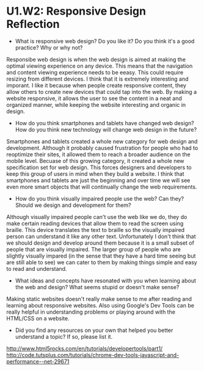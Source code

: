# U1.W2: Responsive Design Reflection

* What is responsive web design? Do you like it?  Do you think it's a good practice? Why or why not?

Responsibe web design is when the web design is aimed at making the optimal viewing experience on any device. This means that the navigation and content viewing experience needs to be eeasy. This could require resizing from different devices. I think that it is extremely interesting and imporant. I like it because when people create responsive content, they allow others to create new devices that could tap into the web. By making a website responsive, it allows the user to see the content in a neat and organized manner, while keeping the website interesting and organic in design. 

* How do you think smartphones and tablets have changed web design? How do you think new technology will change web design in the future?

Smartphones and tablets created a whole new category for web design and development. Although it probably caused frustration for people who had to reoptimize their sites, it allowed them to reach a broader audience on the mobile level. Becuase of this growing category, it created a whole new specification set for web design. This forces designers and developers to keep this group of users in mind when they build a website. I think that smartphones and tablets are just the beginning and over time we will see even more smart objects that will continually change the web requirements.

* How do you think visually impaired people use the web? Can they? Should we design and development for them?

Although visually impaired people can't use the web like we do, they do make certain reading devices that allow them to read the screen using braille. This device translates the text to braille so the visually impaired person can understand it like any other text. Unfortunately I don't think that we should design and develop around them because it is a small subset of people that are visually impaired. The larger group of people who are slightly visually impared (in the sense that they have a hard time seeing but are still able to see) we can cater to them by making things simple and easy to read and understand.

* What ideas and concepts have resonated with you when learning about the web and design? What seems stupid or doesn't make sense?

Making static websites doesn't really make sense to me after reading and learning about responsive websites. Also using Google's Dev Tools can be really helpful in understanding problems or playing around with the HTML/CSS on a website. 

* Did you find any resources on your own that helped you better understand a topic? If so, please list it.

http://www.html5rocks.com/en/tutorials/developertools/part1/
http://code.tutsplus.com/tutorials/chrome-dev-tools-javascript-and-performance--net-29671

